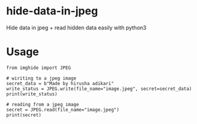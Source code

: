 # hide-data-in-jpeg
Hide data in jpeg + read hidden data easily with python3

# Usage
```
from imghide import JPEG

# wiriting to a jpeg image
secret_data = b"Made by hirusha adikari"
write_status = JPEG.write(file_name="image.jpeg", secret=secret_data)
print(write_status)

# reading from a jpeg image
secret = JPEG.read(file_name="image.jpeg")
print(secret)
```


